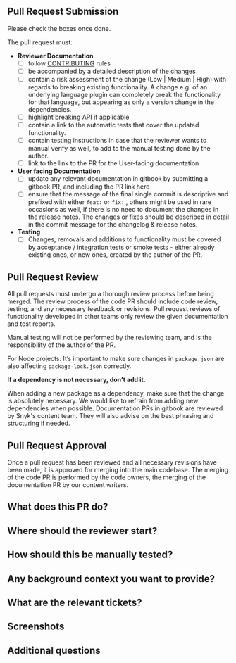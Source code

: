 ## Pull Request Submission

Please check the boxes once done.

The pull request must:

- **Reviewer Documentation**
    - [ ] follow [CONTRIBUTING](https://github.com/snyk/cli/blob/main/CONTRIBUTING.md) rules
    - [ ] be accompanied by a detailed description of the changes
    - [ ] contain a risk assessment of the change (Low | Medium | High) with regards to breaking existing functionality. A change e.g. of an underlying language plugin can completely break the functionality for that language, but appearing as only a version change in the dependencies.
    - [ ] highlight breaking API if applicable
    - [ ] contain a link to the automatic tests that cover the updated functionality.
    - [ ] contain testing instructions in case that the reviewer wants to manual verify as well, to add to the manual testing done by the author.
    - [ ] link to the link to the PR for the User-facing documentation
- **User facing Documentation**
    - [ ] update any relevant documentation in gitbook by submitting a gitbook PR, and including the PR link here
    - [ ] ensure that the message of the final single commit is descriptive and prefixed with either `feat:` or `fix:` , others might be used in rare occasions as well, if there is no need to document the changes in the release notes. The changes or fixes should be described in detail in the commit message for the changelog & release notes.
- **Testing**
    - [ ] Changes, removals and additions to functionality must be covered by acceptance / integration tests or smoke tests - either already existing ones, or new ones, created by the author of the PR.

## Pull Request Review

All pull requests must undergo a thorough review process before being merged. 
The review process of the code PR should include code review, testing, and any necessary feedback or revisions. 
Pull request reviews of functionality developed in other teams only review the given documentation and test reports. 

Manual testing will not be performed by the reviewing team, and is the responsibility of the author of the PR.

For Node projects: It’s important to make sure changes in `package.json` are also affecting `package-lock.json` correctly.

****************************If a dependency is not necessary, don’t add it.**************************** 

When adding a new package as a dependency, make sure that the change is absolutely necessary. We would like to refrain from adding new dependencies when possible.
Documentation PRs in gitbook are reviewed by Snyk's content team. They will also advise on the best phrasing and structuring if needed.

## Pull Request Approval

Once a pull request has been reviewed and all necessary revisions have been made, it is approved for merging into 
the main codebase. The merging of the code PR is performed by the code owners, the merging of the documentation PR 
by our content writers.


## What does this PR do?


## Where should the reviewer start?


## How should this be manually tested?


## Any background context you want to provide?


## What are the relevant tickets?


## Screenshots


## Additional questions
